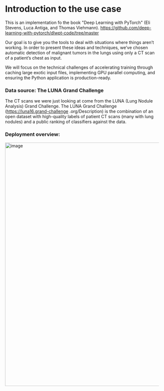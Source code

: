 # Introduction to the use case

This is an implementation fo the book "Deep Learning with PyTorch" (Eli Stevens, Luca Antiga, and Thomas Viehmann). https://github.com/deep-learning-with-pytorch/dlwpt-code/tree/master

Our goal is to give you the tools to deal with situations where things aren’t working. In order to present these ideas and techniques, we’ve chosen automatic detection of malignant tumors in the lungs using only a CT scan of a patient’s chest as input.

We will focus on the technical challenges of accelerating training through caching large exotic input files, implementing GPU parallel computing, and ensuring the Python application is production-ready.



### Data source: The LUNA Grand Challenge

The CT scans we were just looking at come from the LUNA (Lung Nodule Analysis) Grand Challenge. The LUNA Grand Challenge (https://luna16.grand-challenge .org/Description) is the combination of an open dataset with high-quality labels of patient CT scans (many with lung nodules) and a public ranking of classifiers against the data.


### Deployment overview:

<img width="1130" height="798" alt="image" src="https://github.com/user-attachments/assets/3e61d657-b256-47d1-934c-124341b81299" />
